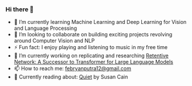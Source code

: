 ### Hi there 👋


<!-- 🔭 I’m currently working on ...
- 🤔 I’m looking for help with ...

-->
- 🌱 I’m currently learning Machine Learning and Deep Learning for Vision and Language Processing
- 👯 I’m looking to collaborate on building exciting projects revolving around Computer Vision and NLP
- ⚡ Fun fact: I enjoy playing and listening to music in my free time
-  🔭 I’m currently working on replicating and researching [Retentive Network: A Successor to Transformer for Large Language Models](https://arxiv.org/pdf/2307.08621.pdf) 
-  📫 How to reach me: febryanputra12@gmail.com
-  💬 Currently reading about: [Quiet](https://susancain.net/book/quiet/) by Susan Cain
